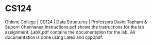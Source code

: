 # CS124
Ohlone College | CS124 | Data Structures | Professors David Topham &amp; Suporn Chenhansa
Instructions.pdf shows the instructions for the lab assignment.
LabX.pdf contains the documentation for the lab. All documentation is done using Latex and cpp2pdf.